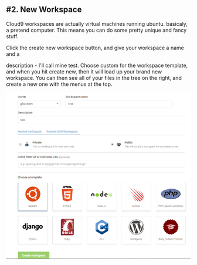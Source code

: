 #2. New Workspace
---

Cloud9 workspaces are actually virtual machines running ubuntu. basicaly, a 
pretend computer. This means you can do some
pretty unique and fancy stuff.

Click the create new workspace button, and give your workspace a name and a

description - 
I'll call mine test. Choose custom for the workspace template, and when you 
hit create
new, then it will load up your brand new workspace. You can then see all of your
files in the tree on the right, and create a new one with the menus at the top.

![Image](newWorkspace.PNG)